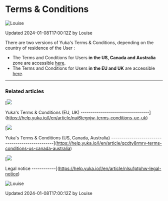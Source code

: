 Terms & Conditions
==================

![Louise](https://files.helpdocs.io/n0njida9x8/other/1697448726388/clean-shot-2023-09-26-at-13-07-20-2-x.png)

Updated 2024-01-08T17:00:12Z by Louise

There are two versions of Yuka's Terms & Conditions, depending on the country of residence of the User :

* The Terms and Conditions for Users **in the US, Canada and Australia** zone are accessible [here](https://help.yuka.io/l/en/article/qcdty8rmrv/).
* The Terms and Conditions for Users **in the EU and UK** are accessible [here](https://help.yuka.io/l/en/article/nui6tegnjw/).

* * *

### Related articles

[![](https://files.helpdocs.io/n0njida9x8/articles/tu0my38nn5/1617283820093/bullet.svg)

Yuka's Terms & Conditions (EU, UK)
----------------------------------](https://help.yuka.io/l/en/article/nui6tegnjw-terms-conditions-ue-uk)

[![](https://files.helpdocs.io/n0njida9x8/articles/tu0my38nn5/1617283820093/bullet.svg)

Yuka's Terms & Conditions (US, Canada, Australia)
-------------------------------------------------](https://help.yuka.io/l/en/article/qcdty8rmrv-terms-conditions-us-canada-australia)

[![](https://files.helpdocs.io/n0njida9x8/articles/tu0my38nn5/1617283820093/bullet.svg)

Legal notice
------------](https://help.yuka.io/l/en/article/nlsu1ptphw-legal-notice)

![Louise](https://files.helpdocs.io/n0njida9x8/other/1697448726388/clean-shot-2023-09-26-at-13-07-20-2-x.png)

Updated 2024-01-08T17:00:12Z by Louise